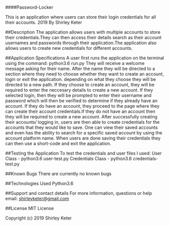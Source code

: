 ####Password-Locker

This is an application where users can store their login credentials for all their accounts. 2019
By Shirley Keter

##Description
The application allows users with multiple accounts to store their credentials.They can then access their details search as their account usernames and passwords through their application.The application also allows users to create new credentials for different accounts.

##Application Specifications
A user first runs the application on the terminal using the command: python3.6 run.py
They will receive a welcome message asking for their name.
After the name they will be directed to a section where they need to choose whether they want to create an account, login or exit the application.
depending on what they choose they will be directed to a new path.
If they choose to create an account, they will be required to enter the neccesary details to create a new account.
If they selected login, then they will be prompted to enter their username and password which will then be verified to determine if they already have an account. If they do have an account, they proceed to the page where they can create their account credentials.If they do not have an account then they will be required to create a new account.
After successfully creating their accounts/ logging in, users are then able to create credentials for the accounts that they would like to save.
One can view their saved accounts and even has the ability to search for a specific saved account by using the account platform name.
When users are done saving their credentials they can then use a short-code and exit the application.

##Testing the Application
To test the credentials and user files I used:
User Class - python3.6 user-test.py
Credentials Class - python3.6 credentials-test.py

##Known Bugs
There are currently no known bugs

##Technologies Used
Python3.6

##Support and contact details
For more information, questions or help  email: shirleyketer@gmail.com

##License
MIT License

Copyright (c) 2019 Shirley Keter